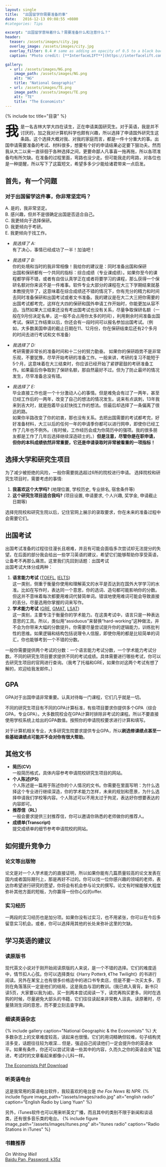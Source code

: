 ```yaml
---
layout: single
title:  "出国留学你需要准备的事"
date:   2016-12-13 09:08:55 +0800
#categories: Tips

excerpt: "出国留学意味着什么？需要准备什么和注意什么？"
header:
  teaser: /assets/images/city.jpg
  overlay_image: /assets/images/city.jpg
  overlay_filter: 0.4 # same as adding an opacity of 0.5 to a black background
  caption: "Photo credit: [**InterfaceLIFT**](https://interfacelift.com/wallpaper/downloads/date/any/)"

gallery:
  - url: /assets/images/NG.png
    image_path: /assets/images/NG.png
    alt: "NG"
    title: "National Geographic"
  - url: /assets/images/TE.png
    image_path: /assets/images/TE.png
    alt: "TE"
    title: "The Economists"
---
```

{% include toc title="目录" %}

<span style = "display:block;
	float:left;
	font-family:Georgia;
	font-size: 310%;
	font-weight: bold;
	line-height: 90%;
	margin-right: 6px;
	margin-bottom:-2px;
	margin-top: 7px;">我</span>是一名吉林大学大四在读生，正在申请美国研究生。对于英语，我是并不讨厌的，加之我对计算机科学也颇有兴趣，所以选择了申请国外研究生这条路。这个选择大概对我、对我的家庭而言，都是一件十分重大的事。出国申请需要准备的考试、材料很多，想要有个好的申请结果必定要下狠功夫。然而我从大二以来一直徘徊于各种选择之间，更要命鄙人凡事喜一拖再拖，所以各项准备均有所欠缺。在准备的过程里面，弯路也没少走。但可能我走的弯路，对各位也是一种提醒，所以写下了这篇短文，希望多多少少能给诸君带来一点启发。


## 首先，有一个问题

### 对于出国留学这件事，你非常坚定吗？
A. 是的，我非常坚定。  
B. 感兴趣，但并不是很确定出国是否适合自己。  
C. 我更倾向于选择保研。  
D. 我更倾向于考研。  
E. 我更倾向于找工作。  

- *我选择了 A:*  
有了决心，事情已经成功了一半！加油吧！

- *我选择了 B:*  
你的处境和当时的我非常相像！我给你的建议是：同时准备出国和保研  
出国和保研都有一个共同的指标：综合成绩（专业课成绩）。如果你至今的课程都学得不错，或者有自信认真学正在或者将要学习的课程，那么获得一个保研名额对你来说不是一件难事。软件专业大部分的课程在大三下学期结束就基本教授完毕了，这意味着在综合成绩还不错的情况下，你有充分的精力和时间去同时准备保研和出国考试或者文书准备。我的建议是在大二大三把你需要的出国考试都考完，这样在大四的保研和国外申请工作开始时，你能更加从容不迫。当然如果大三结束还没有考出国考试也没有关系，尽量争取保研名额（一般在9月份决定名单，这一般不会占用你太多的时间），利用剩余时间准备出国考试。保研工作结束以后，你还会有一段时间可以报名参加出国考试。（例如，大多数美国申请的截止日期在11、12月份，你在保研结束后还有2个多月的时间去进行考试和文书准备）

- *我选择了 D:*  
考研需要非常长的准备时间和十二分的努力勤奋。 如果你的保研趋势不是非常乐观，不要犹豫，尽早开始考研的准备工作。一般来讲，考研的复习不能短于5个月，这意味着在大三结束时，你应该已经开始了紧锣密鼓的考研准备工作。如果最后你争取到了保研名额，那自然最好不过。但为了防止最坏的情况发生，尽早准备总没有错。

- *我选择了 E:*  
毕业直接工作也是一个十分激动人心的事情。但是难免会有过了一两年，甚至已经工作后的一两年，改变了自己的想法的情况发生。说来有点讽刺，13年我来到吉大时，就是抱着毕业赶快找工作的想法。但最后却选择了一条偏离了很远的路。  
如果你半路改变了你的初衷，那也没有关系。去把出国需要的考试都考完，好好准备材料，大三以后的任何一年的申请季你都可以进行网申，即使你已经工作了几年也不例外。（有时候，工作经历会成为你简历中的强项。我的很多朋友都是工作了几年后选择继续深造硕士的。）**但是注意，尽管你是在职申请，但你的本科成绩依然非常重要，它还是申请录取时非常被看重的一项指标！**

## 选择大学和研究生项目
为了减少被拒绝的风险，一般你需要挑选超过6所的院校进行申请。
选择院校和研究生项目时，需要考虑的事情:   
1. **我喜欢这个大学吗?** (地理位置, 学校历史, 专业排名, 宿舍条件等)  
2. **这个研究生项目适合我吗?** (项目设置, 申请要求, 个人兴趣, 奖学金, 申请截止日期等)

选择完院校和研究生院以后，记住官网上展示的录取要求，你在未来的准备过程中会需要它们。


## 出国考试
出国考试准备的过程往往漫长且艰难，并且有可能会面临多次尝试却无法提分的失望。在后面的部分我会给出一些学习英语的建议，希望它们能够帮助你享受英语，让备考不再那么痛苦。这里我们先回到话题：出国考试  
出国考试大体分成两种：  
1. **语言能力考试** ([TOEFL][TOEFL-SITE], [IELTS][IELTS-SITE])  
这一类别，侧重于衡量你使用和理解英文的水平是否达到在国外大学学习的水准。比如在写作时，表达同一个意思，你的选词、造句都可能影响你的分数。但这并不意味着每次都要用难词代替简单词。错误地使用难词可能会导致直接的丢分。尽量选用你掌握的词来写作。  
2. **学术能力考试** ([GRE][GRE-SITE], [GMAT][GMAT-SITE], [LSAT][LSAT-SITE])  
这一类别，主要专注于衡量你的学术能力。在这类考试中，语言只是一种表达意思的工具。所以，类似用“assiduous”来替换“hard-working”这种做法，并不会为你带来大幅的分数提升。你需要尽量尝试提升你的逻辑能力，训练批判性的思维。如果逻辑和结构包括说理令人信服，即使你用的都是比较简单的词汇，你也能够考到一个不错的分数。

一般你需要提供两个考试的分数：一个语言能力考试分数，一个学术能力考试分数。不同的研究生项目要求提供不同的考试成绩。具体需要进行哪些考试，你可以去研究生项目的官网进行查询。（我考了托福和GRE，如果你对这两个考试有想了解的，欢迎给我发邮件。）

## GPA
GPA对于出国申请非常重要。认真对待每一门课程，它们几乎就是一切。

不同的研究生项目有不同的GPA计算标准，有些项目要求你提供多个GPA（综合GPA，专业GPA）。大多数院校会在GPA计算时排除非考试的课程。所以不要直接使用学校系统上给出的GPA数值。按照你的申请院校要求进行计算和填写。

对于计算机相关专业，大多研究生院要求提供专业GPA，所以**刷选修课绩点甚至一些基础课绩点可能并不会对你有很大帮助**。


## 其他文书
- **简历(CV)**  
一般简历格式，具体内容参考申请院校研究生项目的网站。
- **个人陈述(PS)**  
个人陈述是一篇用于陈述你的个人情况的文书。你需要在里面写明：为什么选择这个专业进行继续深造，你的学术能力怎样，未来的规划和愿景，为什么选择申请我们学校等内容。个人陈述可以不用太过于拘泥，表达好你想要表达的内容即可。
- **推荐信（RL）**  
一般会要求提供三封推荐信，你可以邀请你熟悉的老师做你的推荐人。
- **成绩单(Transcript)**  
提交成绩单的细节参考申请院校的网站。

## 如何提升竞争力

### 论文等出版物
论文是对一个人学术能力的直接证明，所以如果你能有几篇质量较高的论文发表在国内或者国际期刊上，那是再好不过的。你可以找一位你感兴趣的领域的老师，表达你希望进行研究的愿望，你将会有机会参与论文的撰写。论文有时候能够大程度弥补其他方面的短板，为你赢得一份你心仪的offer.

### 实习经历
一两段的实习经历也是加分项。如果你没有过实习，也不用紧张，你可以在今后多留意实习机会。或者，你可以选择用其他的长处来弥补这里的欠缺。

## 学习英语的建议


### 读原版书
现代英文小说对于刚开始阅读原版的人来说，是一个不错的选择。它们的难度适中，情节扣人心弦。你可以选择类似《Harry Potter》, 《The Twilight》的书进行阅读。另外在某宝上也有很多价格适中的进口书专卖店，但是不要一次买太多，否则在角落落灰一定是他们的结局，这是我血与泪的教训。(我已病入膏肓，新书只读5页，大家要以我为诫)。买一到两本尝试阅读一下，读完再购买更多。同时在选购的时候，尽量避免大部头的书籍，它们往往读起来非常教人沮丧。读原著时，尽量猜测生词的意思，而不要立刻去查字典。

### 细读英语杂志
{% include gallery caption="National Geographic & the Economists" %}
大多数杂志上的文章难度较高，读起来也很慢。它们的用词精确但较难，句子结构灵活多变，话题往往较为艰深... 但是，强迫自己阅读他们一定会提升你的英语水平。如果有条件，你还可以尝试背诵一些其中的内容，久而久之你的英语会突飞猛进，考试时的文章看起来都像小儿科一样。

[The Economists Pdf Download][TE-DOWNLOAD]

### 听英语电台
这是我常用的英语电台软件，我较喜欢的电台是 *the Fox News* 和 *NPR*.
{% include figure image_path="/assets/images/radio.jpg" alt="english radio" caption="English Radio by Liang Yuan" %}

另外，iTunes软件也可以用来听英文广播，而且其中的类别不限于新闻和谈话类，还有很多音乐类的电台。
{% include figure image_path="/assets/images/itunes.png" alt="itunes radio" caption="Radio Stations in iTunes" %}


### 书籍推荐
*On Writing Well*  
[Baidu Pan, Password: k35z][OWW-DOWNLOAD]





[IELTS-SITE]: https://ielts.etest.edu.cn
[TOEFL-SITE]: https://toefl.etest.net.cn
[GRE-SITE]: https://gre.etest.net.cn/login.do
[GMAT-SITE]: https://gmat.etest.edu.cn
[LSAT-SITE]: www.lsac.org
[TE-DOWNLOAD]: https://xmuplus.github.io
[OWW-DOWNLOAD]:https://pan.baidu.com/s/1jHAgtnC
